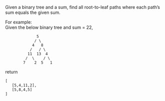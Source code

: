 <div class="markdown-content" id="problem-content">
<p>Given a binary tree and a sum, find all root-to-leaf paths where each path’s sum equals the given sum.</p>
<p>For example:<br/>
Given the below binary tree and sum = 22,</p>
<div class="highlighter-rouge"><pre class="highlight"><code>              5
             / \
            4   8
           /   / \
          11  13  4
         /  \    / \
        7    2  5   1
</code></pre>
</div>
<p>return</p>
<div class="highlighter-rouge"><pre class="highlight"><code>[
   [5,4,11,2],
   [5,8,4,5]
]
</code></pre>
</div>

</div>